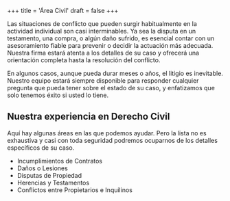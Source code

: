 +++
title = 'Área Civil'
draft = false
+++

Las situaciones de conflicto que pueden surgir habitualmente en la actividad individual son casi interminables. Ya sea la disputa en un testamento, una compra, o algún daño sufrido, es esencial contar con un asesoramiento fiable para prevenir o decidir la actuación más adecuada. Nuestra firma estará atenta a los detalles de su caso y ofrecerá una orientación completa hasta la resolución del conflicto.

En algunos casos, aunque pueda durar meses o años, el litigio es inevitable. Nuestro equipo estará siempre disponible para responder cualquier pregunta que pueda tener sobre el estado de su caso, y enfatizamos que solo tenemos éxito si usted lo tiene.

## Nuestra experiencia en Derecho Civil

Aquí hay algunas áreas en las que podemos ayudar. Pero la lista no es exhaustiva y casi con toda seguridad podremos ocuparnos de los detalles específicos de su caso.

* Incumplimientos de Contratos
* Daños o Lesiones
* Disputas de Propiedad
* Herencias y Testamentos
* Conflictos entre Propietarios e Inquilinos
